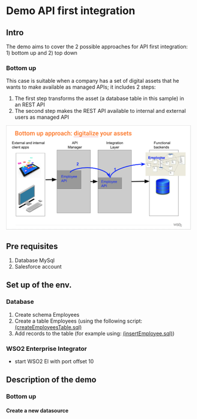 # Demo API first integration
## Intro
The demo aims to cover the 2 possible approaches for API first integration: 1) bottom up and 2) top down
### Bottom up
This case is suitable when a company has a set of digital assets that he wants to make available as managed APIs; it includes 2 steps:
1. The first step transforms the asset (a database table in this sample) in an REST API
2. The second step makes the REST API available to internal and external users as managed API

![bottom up](bottom-up.png)

## Pre requisites
1. Database MySql
2. Salesforce account

## Set up of the env.
### Database
1. Create schema Employees
2. Create a table Employees (using the following script: [(createEmployeesTable.sql)](createEmployeesTable.sql)
3. Add records to the table (for example using: [(insertEmployee.sql)](insertEmployee.sql))
### WSO2 Enterprise Integrator
- start WSO2 EI with port offset 10




## Description of the demo
### Bottom up
#### Create a new datasource

